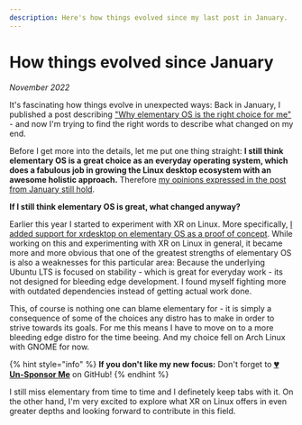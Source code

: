 ```yaml
---
description: Here's how things evolved since my last post in January.
---
```


# How things evolved since January

_November 2022_

It's fascinating how things evolve in unexpected ways: Back in January, I published a post describing ["Why elementary OS is the right choice for me"](2022-01-17-why-elementary-os-is-the-right-choice-for-me.md) - and now I'm trying to find the right words to describe what changed on my end.

Before I get more into the details, let me put one thing straight: **I still think elementary OS is a great choice as an everyday operating system, which does a fabulous job in growing the Linux desktop ecosystem with an awesome holistic approach.** Therefore [my opinions expressed in the post from January still hold](2022-01-17-why-elementary-os-is-the-right-choice-for-me.md).

**If I still think elementary OS is great, what changed anyway?**

Earlier this year I started to experiment with XR on Linux. More specifically, [I added support for xrdesktop on elementary OS as a proof of concept](2021-04-27-dipping-elementary-os-toes-into-virtual-reality.md). While working on this and experimenting with XR on Linux in general, it became more and more obvious that one of the greatest strengths of elementary OS is also a weaknesses for this particular area: Because the underlying Ubuntu LTS is focused on stability - which is great for everyday work - its not designed for bleeding edge development. I found myself fighting more with outdated dependencies instead of getting actual work done.

This, of course is nothing one can blame elementary for - it is simply a consequence of some of the choices any distro has to make in order to strive towards its goals. For me this means I have to move on to a more bleeding edge distro for the time beeing. And my choice fell on Arch Linux with GNOME for now.

{% hint style="info" %}
**If you don't like my new focus:** Don't forget to [**💔 Un-Sponsor Me**](https://github.com/sponsors/marbetschar) on GitHub!
{% endhint %}

I still miss elementary from time to time and I definetely keep tabs with it. On the other hand, I'm very excited to explore what XR on Linux offers in even greater depths and looking forward to contribute in this field.
